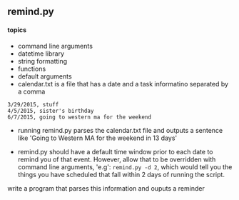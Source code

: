 ## remind.py

#### topics
+ command line arguments
+ datetime library
+ string formatting
+ functions
+ default arguments
+ calendar.txt is a file that has a date and a task informatino separated by a comma

````
3/29/2015, stuff
4/5/2015, sister's birthday
6/7/2015, going to western ma for the weekend 
````

+ running remind.py parses the calendar.txt file and outputs a sentence like 'Going to Western MA for the weekend in 13 days'

+ remind.py should have a default time window prior to each date to remind you of that event.   However, allow that to be overridden with command line arguments, 'e.g': `remind.py -d 2`, which would tell you the things you have scheduled that fall within 2 days of running the script. 

write a program that parses this information and ouputs a reminder 
